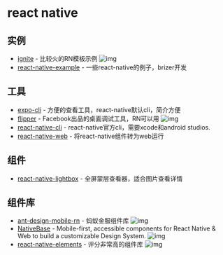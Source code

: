 # react native

## 实例

- [ignite](https://github.com/infinitered/ignite) - 比较火的RN模板示例 ![img](https://img.shields.io/github/stars/infinitered/ignite)
- [react-native-example](https://github.com/FunnyLiu/react-native-example) - 一些react-native的例子，brizer开发

## 工具

- [expo-cli](https://github.com/expo/expo-cli) - 方便的查看工具，react-native默认cli，简介方便
- [flipper](https://github.com/facebook/flipper) - Facebook出品的桌面调试工具，RN可以用 ![img](https://img.shields.io/github/stars/facebook/flipper)
- [react-native-cli](https://www.npmjs.com/package/react-native-cli) - react-native官方cli，需要xcode和android studios.
- [react-native-web](https://github.com/necolas/react-native-web) - 将react-native组件转为web运行

## 组件

- [react-native-lightbox](https://github.com/oblador/react-native-lightbox) - 全屏蒙层查看器，适合图片查看详情

## 组件库

- [ant-design-mobile-rn](https://github.com/ant-design/ant-design-mobile-rn) - 蚂蚁金服组件库 ![img](https://img.shields.io/github/stars/ant-design/ant-design-mobile-rn)
- [NativeBase](https://github.com/GeekyAnts/NativeBase) - Mobile-first, accessible components for React Native &amp; Web to build a customizable Design System. ![img](https://img.shields.io/github/stars/GeekyAnts/NativeBase)
- [react-native-elements](https://github.com/react-native-elements/react-native-elements) - 评分非常高的组件库 ![img](https://img.shields.io/github/stars/react-native-elements/react-native-elements)